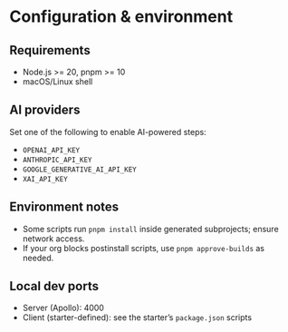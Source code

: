 # Configuration & environment

## Requirements

- Node.js >= 20, pnpm >= 10
- macOS/Linux shell

## AI providers

Set one of the following to enable AI-powered steps:

- `OPENAI_API_KEY`
- `ANTHROPIC_API_KEY`
- `GOOGLE_GENERATIVE_AI_API_KEY`
- `XAI_API_KEY`

## Environment notes

- Some scripts run `pnpm install` inside generated subprojects; ensure network access.
- If your org blocks postinstall scripts, use `pnpm approve-builds` as needed.

## Local dev ports

- Server (Apollo): 4000
- Client (starter-defined): see the starter’s `package.json` scripts
